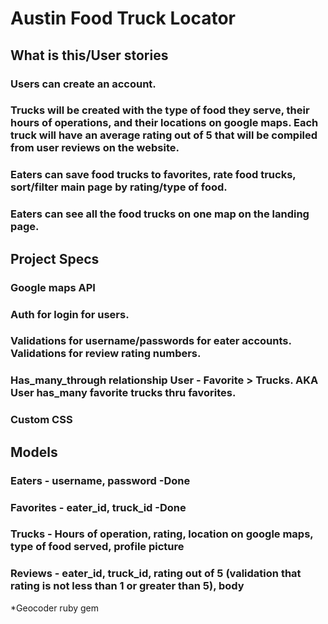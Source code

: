 # Austin Food Truck Locator

## What is this/User stories
### Users can create an account.
### Trucks will be created with the type of food they serve, their hours of operations, and their locations on google maps. Each truck will have an average rating out of 5 that will be compiled from user reviews on the website.
### Eaters can save food trucks to favorites, rate food trucks, sort/filter main page by rating/type of food.
### Eaters can see all the food trucks on one map on the landing page.

## Project Specs
### Google maps API
### Auth for login for users.
### Validations for username/passwords for eater accounts. Validations for review rating numbers.
### Has_many_through relationship User - Favorite > Trucks. AKA User has_many favorite trucks thru favorites.
### Custom CSS

## Models
### Eaters - username, password -Done
### Favorites - eater_id, truck_id -Done
### Trucks - Hours of operation, rating, location on google maps, type of food served, profile picture 
### Reviews - eater_id, truck_id, rating out of 5 (validation that rating is not less than 1 or greater than 5), body


*Geocoder ruby gem
